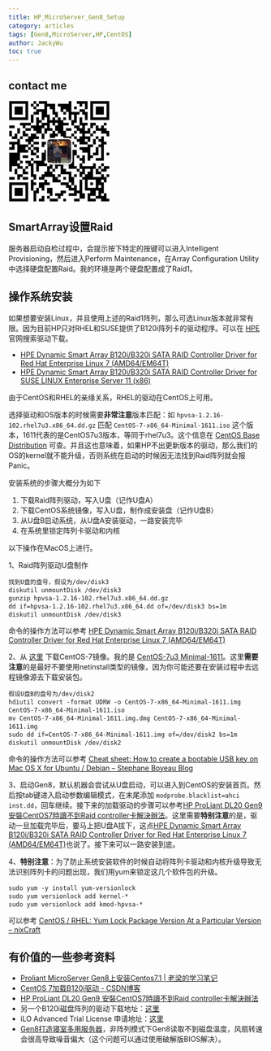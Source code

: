 ```yaml
---
title: HP_MicroServer_Gen8_Setup
category: articles
tags: [Gen8,MicroServer,HP,CentOS]
author: JackyWu
toc: true
---
```


## contact me

![](/assets/images/weixin-pic-jackywu.jpg)

##  SmartArray设置Raid

服务器启动自检过程中，会提示按下特定的按键可以进入Intelligent Provisioning，然后进入Perform Maintenance，在Array Configuration Utility中选择硬盘配置Raid。我的环境是两个硬盘配置成了Raid1。

## 操作系统安装

如果想要安装Linux，并且使用上述的Raid1阵列，那么可选Linux版本就非常有限。因为目前HP只对RHEL和SUSE提供了B120i阵列卡的驱动程序。可以在 [HPE](https://support.hpe.com/hpesc/public/home/result?qt=B120i++RAID++linux) 官网搜索驱动下载。

- [HPE Dynamic Smart Array B120i/B320i SATA RAID Controller Driver for Red Hat Enterprise Linux 7 (AMD64/EM64T)](https://support.hpe.com/hpsc/swd/public/detail?sp4ts.oid=null&swItemId=MTX_4316d9b65662412686bc826572&swEnvOid=4184)
- [HPE Dynamic Smart Array B120i/B320i SATA RAID Controller Driver for SUSE LINUX Enterprise Server 11 (x86)](https://support.hpe.com/hpsc/swd/public/detail?sp4ts.oid=null&swItemId=MTX_0317b0e19c54449bac4e681587&swEnvOid=4184)

由于CentOS和RHEL的亲缘关系，RHEL的驱动在CentOS上可用。

选择驱动和OS版本的时候需要**非常注意**版本匹配：如 `hpvsa-1.2.16-102.rhel7u3.x86_64.dd.gz` 匹配 `CentOS-7-x86_64-Minimal-1611.iso` 这个版本，1611代表的是CentOS7u3版本，等同于rhel7u3。这个信息在 [CentOS Base Distribution](https://wiki.centos.org/Download) 可查。并且这也意味着，如果HP不出更新版本的驱动，那么我们的OS的kernel就不能升级，否则系统在启动的时候因无法找到Raid阵列就会报Panic。



安装系统的步骤大概分为如下

1. 下载Raid阵列驱动，写入U盘（记作U盘A）
2. 下载CentOS系统镜像，写入U盘，制作成安装盘（记作U盘B）
3. 从U盘B启动系统，从U盘A安装驱动，一路安装完毕
4. 在系统里锁定阵列卡驱动和内核



以下操作在MacOS上进行。

1、Raid阵列驱动U盘制作

```shell
找到U盘的盘号，假设为/dev/disk3
diskutil unmountDisk /dev/disk3
gunzip hpvsa-1.2.16-102.rhel7u3.x86_64.dd.gz
dd if=hpvsa-1.2.16-102.rhel7u3.x86_64.dd of=/dev/disk3 bs=1m
diskutil unmountDisk /dev/disk3
```

命令的操作方法可以参考 [HPE Dynamic Smart Array B120i/B320i SATA RAID Controller Driver for Red Hat Enterprise Linux 7 (AMD64/EM64T)](https://support.hpe.com/hpsc/swd/public/detail?sp4ts.oid=null&swItemId=MTX_4316d9b65662412686bc826572&swEnvOid=4184#tab3)

2、从 [这里](http://ftp.uci.edu/centos/7.3.1611/isos/x86_64/) 下载CentOS-7镜像。我的是 [CentOS-7u3 Minimal-1611](http://ftp.uci.edu/centos/7.3.1611/isos/x86_64/CentOS-7-x86_64-Minimal-1611.iso)。这里**需要注意**的是最好不要使用netinstall类型的镜像，因为你可能还要在安装过程中去远程镜像源去下载安装包。

```shell
假设U盘B的盘号为/dev/disk2
hdiutil convert -format UDRW -o CentOS-7-x86_64-Minimal-1611.img  CentOS-7-x86_64-Minimal-1611.iso
mv CentOS-7-x86_64-Minimal-1611.img.dmg CentOS-7-x86_64-Minimal-1611.img
sudo dd if=CentOS-7-x86_64-Minimal-1611.img of=/dev/disk2 bs=1m
diskutil unmountDisk /dev/disk2
```

命令的操作方法可以参考 [Cheat sheet: How to create a bootable USB key on Mac OS X for Ubuntu / Debian – Stephane Boyeau Blog](http://blog.boyeau.com/cheat-sheet-how-to-create-a-bootable-usb-key-on-mac-os-x-for-ubuntu-debian/)

3、启动Gen8，默认机器会尝试从U盘启动，可以进入到CentOS的安装首页。然后按tab键进入启动参数编辑模式，在末尾添加 `modprobe.blacklist=ahci inst.dd`，回车继续。接下来的加载驱动的步骤可以参考[HP ProLiant DL20 Gen9 安裝CentOS7時讀不到Raid controller卡解決辦法](https://blog.vvtitan.com/2017/09/hp-proliant-dl20-gen9-%E5%AE%89%E8%A3%9Dcentos7%E6%99%82%E8%AE%80%E4%B8%8D%E5%88%B0raid-controller%E5%8D%A1%E8%A7%A3%E6%B1%BA%E8%BE%A6%E6%B3%95/)。这里需要**特别注意**的是，驱动一旦加载完毕后，要马上把U盘A拔下，这点[HPE Dynamic Smart Array B120i/B320i SATA RAID Controller Driver for Red Hat Enterprise Linux 7 (AMD64/EM64T)](https://support.hpe.com/hpsc/swd/public/detail?sp4ts.oid=null&swItemId=MTX_4316d9b65662412686bc826572&swEnvOid=4184#tab3)也说了。接下来可以一路安装到底。

4、**特别注意**：为了防止系统安装软件的时候自动将阵列卡驱动和内核升级导致无法识别阵列卡的问题出现，我们用yum来锁定这几个软件包的升级。

```shell
sudo yum -y install yum-versionlock
sudo yum versionlock add kernel-*
sudo yum versionlock add kmod-hpvsa-*
```

可以参考 [CentOS / RHEL: Yum Lock Package Version At a Particular Version – nixCraft](https://www.cyberciti.biz/faq/centos-redhat-fedora-yum-lock-package-version-command/)

## 有价值的一些参考资料

- [Proliant MicroServer Gen8上安装Centos7.1 | 老梁的学习笔记](https://awei.pub/2015/06/gen8%E5%AE%89%E8%A3%85centos7.1/)
- [CentOS 7加载B120i驱动 - CSDN博客](http://blog.csdn.net/chineseboytom/article/details/54893858)
- [HP ProLiant DL20 Gen9 安裝CentOS7時讀不到Raid controller卡解決辦法](https://blog.vvtitan.com/2017/09/hp-proliant-dl20-gen9-%E5%AE%89%E8%A3%9Dcentos7%E6%99%82%E8%AE%80%E4%B8%8D%E5%88%B0raid-controller%E5%8D%A1%E8%A7%A3%E6%B1%BA%E8%BE%A6%E6%B3%95/)
- 另一个B120i磁盘阵列的驱动下载地址：[这里](http://mirror.fairway.ne.jp/downloads.linux.hpe.com/SDR/repo/spp/redhat/7Server/x86_64/current/)
- iLO Advanced Trial License 申请地址：[这里](https://www.hpe.com/us/en/resources/integrated-systems/ilo-advanced-trial.html?parentPage=/us/en/products/servers/integrated-lights-out-ilo)
- [Gen8打造寝室多用服务器](http://zjubank.com/2015/12/05/gen8-software/)，非阵列模式下Gen8读取不到磁盘温度，风扇转速会很高导致噪音偏大（这个问题可以通过使用破解版BIOS解决）。